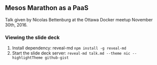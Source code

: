 ## Mesos Marathon as a PaaS
Talk given by Nicolas Bettenburg at the Ottawa Docker meetup November 30th, 2016.

### Viewing the slide deck
1. Install dependency: reveal-md `npm install -g reveal-md`
2. Start the slide deck server: `reveal-md talk.md --theme nic --highlightTheme github-gist`
